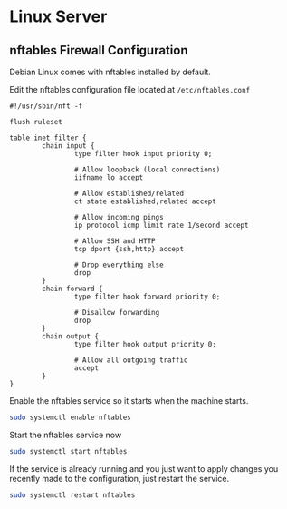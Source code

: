 # Linux Server

## nftables Firewall Configuration

Debian Linux comes with nftables installed by default.

Edit the nftables configuration file located at `/etc/nftables.conf`

```
#!/usr/sbin/nft -f

flush ruleset

table inet filter {
        chain input {
                type filter hook input priority 0;

                # Allow loopback (local connections)
                iifname lo accept

                # Allow established/related
                ct state established,related accept

                # Allow incoming pings
                ip protocol icmp limit rate 1/second accept

                # Allow SSH and HTTP
                tcp dport {ssh,http} accept

                # Drop everything else
                drop
        }
        chain forward {
                type filter hook forward priority 0;

                # Disallow forwarding
                drop
        }
        chain output {
                type filter hook output priority 0;

                # Allow all outgoing traffic
                accept
        }
}
```

Enable the nftables service so it starts when the machine starts.

```sh
sudo systemctl enable nftables
```

Start the nftables service now

```sh
sudo systemctl start nftables
```

If the service is already running and you just want to apply changes you
recently made to the configuration, just restart the service.

```sh
sudo systemctl restart nftables
```
